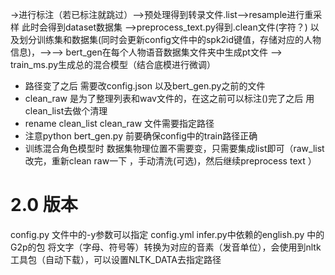 ->进行标注（若已标注就跳过）-->预处理得到转录文件.list-->resample进行重采样 此时会得到dataset数据集
—>preprocess_text.py得到.clean文件(字符？) 以及划分训练集和数据集(同时会更新config文件中的spk2id键值，存储对应的人物信息)，—>—> bert_gen在每个人物语音数据集文件夹中生成pt文件 
—> train_ms.py生成总的混合模型（结合底模进行微调）

- 路径变了之后 需要改config.json 以及bert_gen.py之前的文件
- clean_raw 是为了整理列表和wav文件的，在这之前可以标注()完了之后 用clean_list去做个清理
- rename clean_list clean_raw 文件需要指定路径
- 注意python bert_gen.py 前要确保config中的train路径正确
- 训练混合角色模型时 数据集物理位置不需要变，只需要集成list即可（raw_list改完，重新clean raw一下 ，手动清洗(可选)，然后继续preprocess text ）

# 2.0 版本
config.py 文件中的-y参数可以指定 config.yml
infer.py中依赖的english.py 中的G2p的包 将文字（字母、符号等）转换为对应的音素（发音单位），会使用到nltk工具包（自动下载），可以设置NLTK_DATA去指定路径